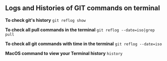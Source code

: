 ## **Logs and Histories of GIT commands on terminal**

**To check git's history**
`git reflog show`

**To check all pull commands in the terminal**
`git reflog --date=iso|grep pull`

**To check all git commands with time in the terminal**
`git reflog --date=iso`

**MacOS command to view your Terminal history**
`history`
